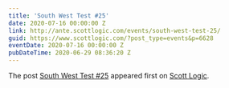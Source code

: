 ```yaml
---
title: 'South West Test #25'
date: 2020-07-16 00:00:00 Z
link: http://ante.scottlogic.com/events/south-west-test-25/
guid: https://www.scottlogic.com/?post_type=events&p=6628
eventDate: 2020-07-16 00:00:00 Z
pubDateTime: 2020-06-29 08:36:20 Z
---
```


<p>The post <a rel="nofollow" href="http://ante.scottlogic.com/events/south-west-test-25/">South West Test #25</a> appeared first on <a rel="nofollow" href="http://ante.scottlogic.com">Scott Logic</a>.</p>